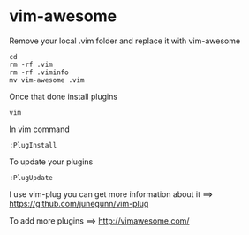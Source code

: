 # vim-awesome
Remove your local .vim folder and replace it with vim-awesome 

```
cd 
rm -rf .vim
rm -rf .viminfo
mv vim-awesome .vim
```
Once that done install plugins

```
vim
```
In vim command 
```
:PlugInstall
```
To update your plugins 
```
:PlugUpdate
```
I use vim-plug you can get more information about it ==> https://github.com/junegunn/vim-plug

To add more plugins ==> http://vimawesome.com/
